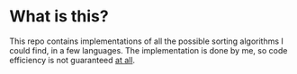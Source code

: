 # What is this?

This repo contains implementations of all the possible sorting algorithms I could find, in a few languages. The implementation is done by me, so code efficiency is not guaranteed <ins>at all</ins>.
